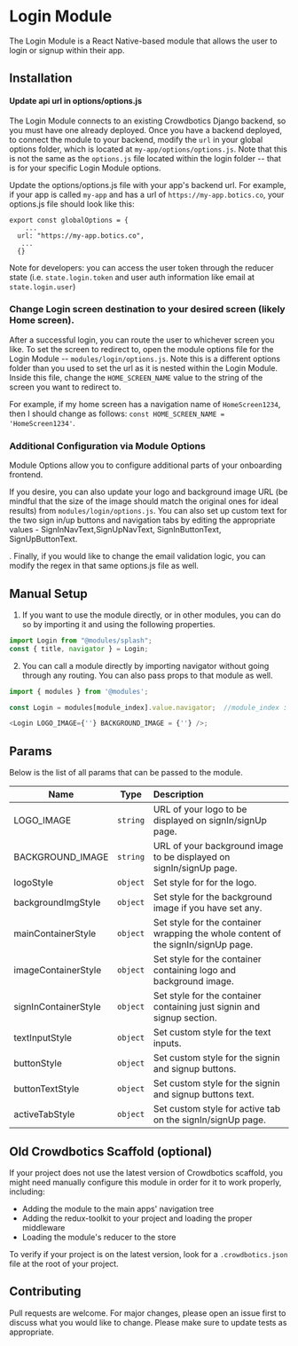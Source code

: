 # Login Module
The Login Module is a React Native-based module that allows the user to login or signup within their app.

## Installation

#### Update api url in options/options.js

The Login Module connects to an existing Crowdbotics Django backend, so you must have one already deployed. Once you have a backend deployed, to connect the module to your backend, modify the `url` in your global options folder, which is located at `my-app/options/options.js`. Note that this is not the same as the `options.js` file located within the login folder -- that is for your specific Login Module options.

Update the options/options.js file with your app's backend url. For example, if your app is called `my-app` and has a url of `https://my-app.botics.co`, your options.js file should look like this: 

```
export const globalOptions = {
    ...
  url: "https://my-app.botics.co",
   ...
  {}
```

Note for developers: you can access the user token through the reducer state (i.e. `state.login.token` and user auth information like email at `state.login.user`)

### Change Login screen destination to your desired screen (likely Home screen).
After a successful login, you can route the user to whichever screen you like. To set the screen to redirect to, open the module options file for the Login Module -- `modules/login/options.js`. Note this is a different options folder than you used to set the url as it is nested within the Login Module. Inside this file, change the `HOME_SCREEN_NAME` value to the string of the screen you want to redirect to.

For example, if my home screen has a navigation name of `HomeScreen1234`, then I should change as follows: `const HOME_SCREEN_NAME = 'HomeScreen1234'`. 

### Additional Configuration via Module Options

Module Options allow you to configure additional parts of your onboarding frontend.

If you desire, you can also update your logo and background image URL (be mindful that the size of the image should match the original ones for ideal results) from `modules/login/options.js`. You can also set up custom text for the two sign in/up buttons and navigation tabs by editing the appropriate values - SignInNavText,SignUpNavText, SignInButtonText, SignUpButtonText.



. Finally, if you would like to change the email validation logic, you can modify the regex in that same options.js file as well.



## Manual Setup

1. If you want to use the module directly, or in other modules, you can do so by importing it and using the following properties.

```javascript
import Login from "@modules/splash";
const { title, navigator } = Login;
```

2. You can call a module directly by importing navigator without going through any routing. You can also pass props to that module as well.

```javascript
import { modules } from '@modules';

const Login = modules[module_index].value.navigator;  //module_index : position of the module in modules folder

<Login LOGO_IMAGE={''} BACKGROUND_IMAGE = {''} />;

```

## Params

Below is the list of all params that can be passed to the module.

| Name            | Type       | Description                                                    |
| --------------- |:----------:|:---------------------------------------------------------------|
| LOGO_IMAGE      | `string`   | URL of your logo to be displayed on signIn/signUp page.|
| BACKGROUND_IMAGE| `string` | URL of your background image to be displayed on signIn/signUp page.     |
| logoStyle       | `object` | Set style for for the logo.                   |
| backgroundImgStyle | `object` | Set style for the background image if you have set any.|
| mainContainerStyle | `object`  | Set style for the container wrapping the whole content of the signIn/signUp page.|
| imageContainerStyle| `object`   | Set style for the container containing logo and background image.    |
| signInContainerStyle| `object`   | Set style for the container containing just signin and signup section. |
| textInputStyle  | `object`   | Set custom style for the text inputs.          |
| buttonStyle     | `object`   | Set custom style for the signin and signup buttons.                       |
| buttonTextStyle | `object`   | Set custom style for the signin and signup buttons text. |
| activeTabStyle  | `object`   | Set custom style for active tab on the signIn/signUp page.             |

 
## Old Crowdbotics Scaffold (optional)
If your project does not use the latest version of Crowdbotics scaffold, you might need manually configure this module in order for it to work properly, including:
- Adding the module to the main apps' navigation tree
- Adding the redux-toolkit to your project and loading the proper middleware
- Loading the module's reducer to the store

To verify if your project is on the latest version, look for a `.crowdbotics.json` file at the root of your project.

## Contributing

Pull requests are welcome. For major changes, please open an issue first to discuss what you would like to change.
Please make sure to update tests as appropriate.